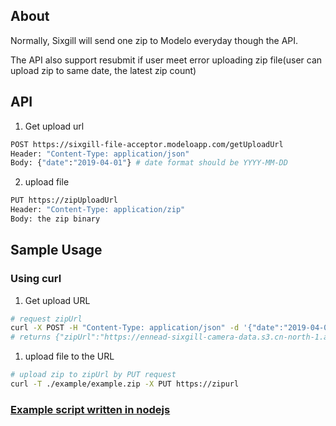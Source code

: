 ## About

Normally, Sixgill will send one zip to Modelo everyday though the API.

The API also support resubmit if user meet error uploading zip file(user can upload zip to same date, the latest zip count)

## API

1. Get upload url
```bash
POST https://sixgill-file-acceptor.modeloapp.com/getUploadUrl
Header: "Content-Type: application/json"
Body: {"date":"2019-04-01"} # date format should be YYYY-MM-DD
```

2. upload file
```bash
PUT https://zipUploadUrl
Header: "Content-Type: application/zip"
Body: the zip binary
```

## Sample Usage

### Using curl

1. Get upload URL

```bash
# request zipUrl
curl -X POST -H "Content-Type: application/json" -d '{"date":"2019-04-01"}' https://sixgill-file-acceptor.modeloapp.com/getUploadUrl
# returns {"zipUrl":"https://ennead-sixgill-camera-data.s3.cn-north-1.amazonaws.com.cn/2019-04-01.zip?X-Amz-Algorithm=AWS4-HMAC-SHA256&X-Amz-Credential=AKIAPO6MTJE6NWLTYP4Q%2F20190424%2Fcn-north-1%2Fs3%2Faws4_request&X-Amz-Date=20190424T055203Z&X-Amz-Expires=3600&X-Amz-Signature=411067f50aa738ed50f1daece645eada747a005b3bf72e75e3cc2997b45438e0&X-Amz-SignedHeaders=host"}
```

1. upload file to the URL

```bash
# upload zip to zipUrl by PUT request
curl -T ./example/example.zip -X PUT https://zipurl
```

### [Example script written in nodejs](./example/index.js)
